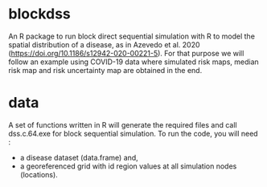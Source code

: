 # blockdss

An R package to run block direct sequential simulation with R to model the spatial distribution of a
disease, as in Azevedo et al. 2020 (https://doi.org/10.1186/s12942-020-00221-5). For that purpose we will follow an example using COVID-19 data where
simulated risk maps, median risk map and risk uncertainty map are obtained in the end.

# data

A set of functions written in R will generate the required files and call dss.c.64.exe for block sequential
simulation.
To run the code, you will need :
- a disease dataset (data.frame) and,
- a georeferenced grid with id region values at all simulation nodes (locations).
